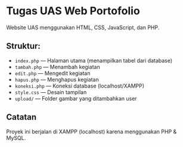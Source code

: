 # Tugas UAS Web Portofolio

Website UAS menggunakan HTML, CSS, JavaScript, dan PHP.

## Struktur:
- `index.php` — Halaman utama (menampilkan tabel dari database)
- `tambah.php` — Menambah kegiatan
- `edit.php` — Mengedit kegiatan
- `hapus.php` — Menghapus kegiatan
- `koneksi.php` — Koneksi database (localhost/XAMPP)
- `style.css` — Desain tampilan
- `upload/` — Folder gambar yang ditambahkan user

## Catatan
Proyek ini berjalan di XAMPP (localhost) karena menggunakan PHP & MySQL.
